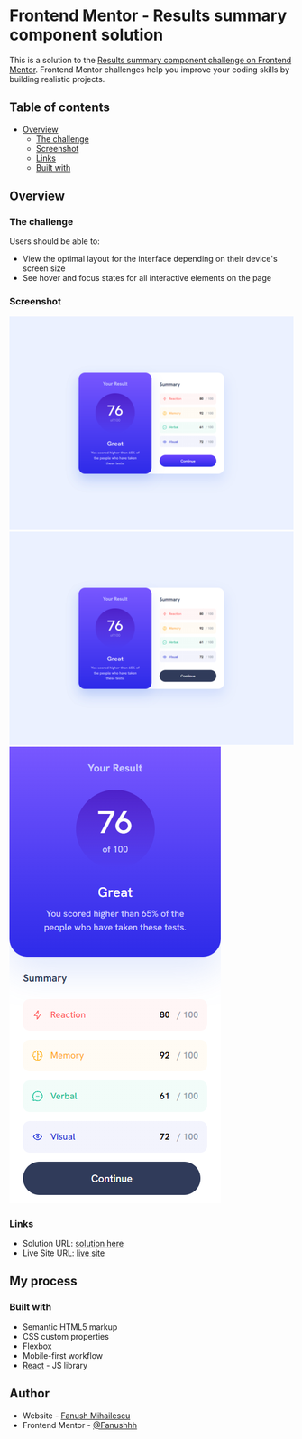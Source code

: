 # Frontend Mentor - Results summary component solution

This is a solution to the [Results summary component challenge on Frontend Mentor](https://www.frontendmentor.io/challenges/results-summary-component-CE_K6s0maV). Frontend Mentor challenges help you improve your coding skills by building realistic projects. 

## Table of contents

- [Overview](#overview)
  - [The challenge](#the-challenge)
  - [Screenshot](#screenshot)
  - [Links](#links)
  - [Built with](#built-with)

## Overview

### The challenge

Users should be able to:

- View the optimal layout for the interface depending on their device's screen size
- See hover and focus states for all interactive elements on the page

### Screenshot

![](./screenshots/results-active-desk.png)
![](./screenshots/results-desktop.png)
![](./screenshots/results-mobile.png)


### Links

- Solution URL: [solution here](https://github.com/Fanushhh/results-component)
- Live Site URL: [live site](https://fanushhh.github.io/results-component/)

## My process

### Built with

- Semantic HTML5 markup
- CSS custom properties
- Flexbox
- Mobile-first workflow
- [React](https://reactjs.org/) - JS library


## Author

- Website - [Fanush Mihailescu ](fanushhh.github.io/Fanush-s-Portfolio/)
- Frontend Mentor - [@Fanushhh](https://www.frontendmentor.io/profile/yourusername)

